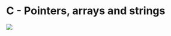 # C - Pointers, arrays and strings
![]([http://i.imgur.com/OUkLi.gif](https://media.tenor.com/Oc4nf8N08jIAAAAC/mind-blow-galaxy.gif))
